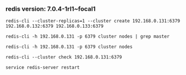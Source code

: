 ### redis version: 7.0.4-1rl1~focal1

```redis-cli --cluster-replicas=1 --cluster create 192.168.0.131:6379 192.168.0.132:6379 192.168.0.133:6379```

```redis-cli -h 192.168.0.131 -p 6379 cluster nodes | grep master```

```redis-cli -h 192.168.0.131 -p 6379 cluster nodes```

```redis-cli --cluster check 192.168.0.131:6379```

```service redis-server restart```
